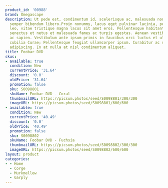 ```yaml
---
product_id: '00988'
brand: Omegascape
description: Ut pede est, condimentum id, scelerisque ac, malesuada non, quam. In
  semper bibendum libero.Proin nonummy, lacus eget pulvinar lacinia, pede felis dignissim
  leo, vitae tristique magna lacus sit amet eros. Pellentesque habitant morbi tristique
  senectus et netus et malesuada fames ac turpis egestas. Aenean vestibulum. Curabitur
  ac sapien. Vestibulum ante ipsum primis in faucibus orci luctus et ultrices posuere
  cubilia Curae; Pellentesque feugiat ullamcorper ipsum. Curabitur ac sapien. Proin
  adipiscing. In at nulla at nisl condimentum aliquet.
title: Foobar DVD
skus:
- available: true
  condition: New
  currentPrice: '31.64'
  discount: '0.0'
  oldPrice: '31.64'
  promotion: false
  sku: S0098801
  skuName: Foobar DVD - Coral
  thumbnailURL: https://picsum.photos/seed/S0098801/300/300
  imageURL: https://picsum.photos/seed/S0098801/600/600
- available: true
  condition: New
  currentPrice: '40.49'
  discount: '0.0'
  oldPrice: '40.49'
  promotion: false
  sku: S0098802
  skuName: Foobar DVD - Fuchsia
  thumbnailURL: https://picsum.photos/seed/S0098802/300/300
  imageURL: https://picsum.photos/seed/S0098802/600/600
layout: product
categories:
- - Home
  - Corge
  - Murkmellow
  - Garply
---
```

